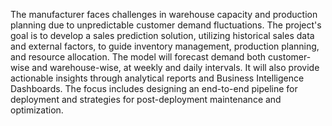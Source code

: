 The manufacturer faces challenges in warehouse capacity and production planning due to unpredictable customer demand fluctuations. The project's goal is to develop a sales prediction solution, utilizing historical sales data and external factors, to guide inventory management, production planning, and resource allocation. The model will forecast demand both customer-wise and warehouse-wise, at weekly and daily intervals. It will also provide actionable insights through analytical reports and Business Intelligence Dashboards. The focus includes designing an end-to-end pipeline for deployment and strategies for post-deployment maintenance and optimization.
